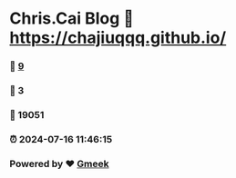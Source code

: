 # Chris.Cai Blog :link: https://chajiuqqq.github.io/ 
### :page_facing_up: [9](https://chajiuqqq.github.io//tag.html) 
### :speech_balloon: 3 
### :hibiscus: 19051 
### :alarm_clock: 2024-07-16 11:46:15 
### Powered by :heart: [Gmeek](https://github.com/Meekdai/Gmeek)
